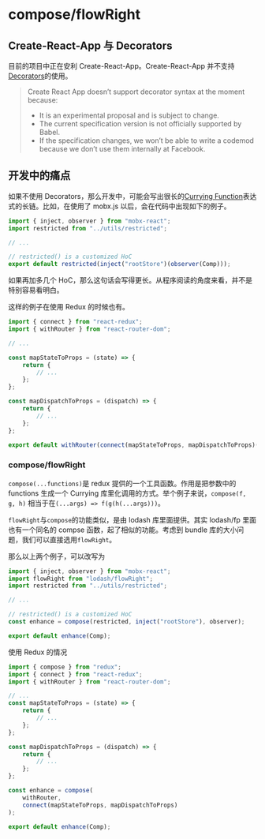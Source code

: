 # compose/flowRight

## Create-React-App 与 Decorators

目前的项目中正在安利 Create-React-App。Create-React-App 并不支持[Decorators](https://github.com/facebookincubator/create-react-app/blob/5ea6de91c2f291376578392e453c575785c5b67f/packages/react-scripts/template/README.md#can-i-use-decorators)的使用。

> Create React App doesn’t support decorator syntax at the moment because:
>
> -   It is an experimental proposal and is subject to change.
> -   The current specification version is not officially supported by Babel.
> -   If the specification changes, we won’t be able to write a codemod because we don’t use them internally at Facebook.

## 开发中的痛点

如果不使用 Decorators，那么开发中，可能会写出很长的[Currying Function](./jc9xtmvegeux.md)表达式的长链。比如，在使用了 mobx.js 以后，会在代码中出现如下的例子。

```javascript
import { inject, observer } from "mobx-react";
import restricted from "../utils/restricted";

// ...

// restricted() is a customized HoC
export default restricted(inject("rootStore")(observer(Comp)));
```

如果再加多几个 HoC，那么这句话会写得更长。从程序阅读的角度来看，并不是特别容易看明白。

这样的例子在使用 Redux 的时候也有。

```javascript
import { connect } from "react-redux";
import { withRouter } from "react-router-dom";

// ...

const mapStateToProps = (state) => {
    return {
        // ...
    };
};

const mapDispatchToProps = (dispatch) => {
    return {
        // ...
    };
};

export default withRouter(connect(mapStateToProps, mapDispatchToProps)(Comp));
```

### compose/flowRight

`compose(...functions)`是 redux 提供的一个工具函数。作用是把参数中的 functions 生成一个 Currying 库里化调用的方式。举个例子来说，`compose(f, g, h)` 相当于在`(...args) => f(g(h(...args)))`。

`flowRight`与`compose`的功能类似，是由 lodash 库里面提供。其实 lodash/fp 里面也有一个同名的 compse 函数，起了相似的功能。考虑到 bundle 库的大小问题，我们可以直接选用`flowRight`。

那么以上两个例子，可以改写为

```javascript
import { inject, observer } from "mobx-react";
import flowRight from "lodash/flowRight";
import restricted from "../utils/restricted";

// ...

// restricted() is a customized HoC
const enhance = compose(restricted, inject("rootStore"), observer);

export default enhance(Comp);
```

使用 Redux 的情况

```javascript
import { compose } from "redux";
import { connect } from "react-redux";
import { withRouter } from "react-router-dom";

// ...
const mapStateToProps = (state) => {
    return {
        // ...
    };
};

const mapDispatchToProps = (dispatch) => {
    return {
        // ...
    };
};

const enhance = compose(
    withRouter,
    connect(mapStateToProps, mapDispatchToProps)
);

export default enhance(Comp);
```
